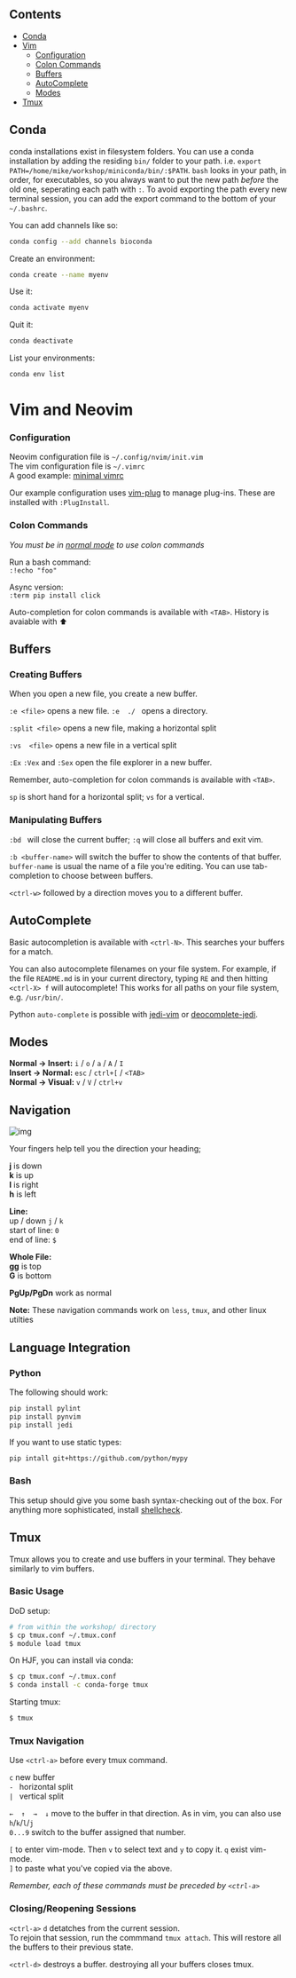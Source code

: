 Contents
-------
* [Conda](#conda)
* [Vim](#vim-and-neovim)
    * [Configuration](#configuration)
    * [Colon Commands](#colon-commands)
    * [Buffers](#buffers)
    * [AutoComplete](#autocomplete)
    * [Modes](#modes)
* [Tmux](#tmux)

Conda
------
conda installations exist in filesystem folders. You can use a conda installation by adding the residing `bin/` folder to your path. i.e. `export PATH=/home/mike/workshop/miniconda/bin/:$PATH`. `bash` looks in your path, in order, for executables, so you always want to put the new path *before* the old one, seperating each path with `:`. To avoid exporting the path every new terminal session, you can add the export command to the bottom of your `~/.bashrc`. 

You can add channels like so:
```bash
conda config --add channels bioconda
```

Create an environment:
```bash
conda create --name myenv
```

Use it:
```bash
conda activate myenv
```

Quit it:
```bash
conda deactivate
```

List your environments:
```bash
conda env list
```
# Vim and Neovim
### Configuration
Neovim configuration file is `~/.config/nvim/init.vim`  
The vim configuration file is `~/.vimrc`  
A good example: [minimal vimrc](https://vim.fandom.com/wiki/Example_vimrc)

Our example configuration uses [vim-plug](https://github.com/junegunn/vim-plug) to manage plug-ins. These are installed with `:PlugInstall`.

### Colon Commands
*You must be in [normal mode](#Modes) to use colon commands*  

Run a bash command:  
`:!echo "foo"`  

Async version:  
`:term pip install click`  

Auto-completion for colon commands is available with `<TAB>`. History is avaiable with ⬆

Buffers
-----------------

### Creating Buffers
When you open a new file, you create a new buffer.

`:e <file>` opens a new file. `:e  ./ ` opens a directory.

`:split <file>` opens a new file, making a horizontal split

`:vs  <file>` opens a new file in a vertical split

`:Ex` `:Vex` and `:Sex` open the file explorer in a new buffer. 

Remember, auto-completion for colon commands is available with `<TAB>`.

`sp` is short hand for a horizontal split; `vs` for a vertical. 

### Manipulating Buffers
`:bd ` will close the current buffer; `:q` will close all buffers and exit vim.

`:b <buffer-name>` will switch the buffer to show the contents of that buffer. `buffer-name` is usual the name of a file you're editing. You can use tab-completion to choose between buffers.

`<ctrl-w>` followed by a direction moves you to a different buffer.


AutoComplete
-----------
Basic autocompletion is available with `<ctrl-N>`. This searches your buffers for a match.

You can also autocomplete filenames on your file system. For example, if the file `README.md` is in your current directory, typing `RE` and then hitting `<ctrl-X> f` will autocomplete! This works for all paths on your file system, e.g. `/usr/bin/`.

Python `auto-complete` is possible with [jedi-vim](https://github.com/davidhalter/jedi-vim) or [deocomplete-jedi](https://github.com/deoplete-plugins/deoplete-jedi).


Modes
-----
**Normal -> Insert:**  `i` / `o` / `a` / `A` / `I`  
**Insert -> Normal:**  `esc` / `ctrl+[` / `<TAB>`  
**Normal -> Visual:** `v` / `V` / `ctrl+v`



Navigation
----------

![img](https://i.stack.imgur.com/EmgN3.gif)

Your fingers help tell you the direction your heading;

__j__ is down  
__k__ is up  
__l__ is right   
__h__ is left  

**Line:**  
up / down `j` / `k`  
start of line: `0`  
end of line: `$`  


**Whole File:**  
**gg** is top  
**G**  is bottom  

**PgUp/PgDn** work as normal  

**Note:** These navigation commands work on `less`, `tmux`, and other linux utilties

## Language Integration
### Python

The following should work:
```bash 
pip install pylint
pip install pynvim
pip install jedi 
```
If you want to use static types:

```bash
pip intall git+https://github.com/python/mypy 
``` 

### Bash
This setup should give you some bash syntax-checking out of the box. For anything more sophisticated, install [shellcheck](https://github.com/koalaman/shellcheck#installing-a-pre-compiled-binary).




Tmux
-----
Tmux allows you to create and use buffers in your terminal. They behave similarly to vim buffers.

### Basic Usage
DoD setup:  
```bash
# from within the workshop/ directory
$ cp tmux.conf ~/.tmux.conf
$ module load tmux
```

On HJF, you can install via conda:

```bash
$ cp tmux.conf ~/.tmux.conf
$ conda install -c conda-forge tmux
```

Starting tmux:  

```bash
$ tmux 
```

### Tmux Navigation
Use `<ctrl-a>` before every tmux command.

`c`          new buffer  
`- `         horizontal split  
`| `         vertical split  

`←  ↑  →  ↓`   move to the buffer in that direction.  As in vim, you can also use `h`/`k`/`l`/`j`  
`0...9`      switch to the buffer assigned that number.  

`[`          to enter vim-mode. Then `v` to select text and `y` to copy it. `q` exist vim-mode.   
`]`          to paste what you've copied via the above.  

*Remember, each of these commands must  be preceded by `<ctrl-a>`*

### Closing/Reopening Sessions

`<ctrl-a>` `d`      detatches from the current session.  
To rejoin that session, run the commmand `tmux attach`. This will restore all the buffers to their previous state.

`<ctrl-d>` destroys a buffer. destroying all your buffers closes tmux.

